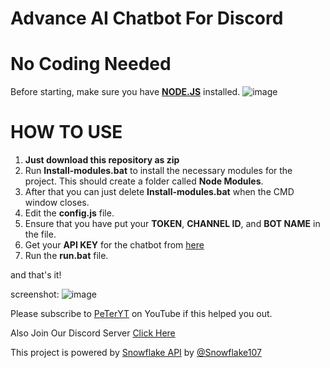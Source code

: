 # Advance AI Chatbot For Discord
# No Coding Needed 

Before starting, make sure you have **[NODE.JS](https://www.nodejs.org/en)** installed.
![image](https://user-images.githubusercontent.com/49114258/113098549-3de0a380-9216-11eb-97f4-d44fa7b65ef3.png)

# HOW TO USE
1. **Just download this repository as zip**
2. Run **Install-modules.bat** to install the necessary modules for the project. This should create a folder called **Node Modules**.
3. After that you can just delete **Install-modules.bat** when the CMD window closes.
4. Edit the **config.js** file.
5. Ensure that you have put your **TOKEN**, **CHANNEL ID**, and **BOT NAME** in the file.
6. Get your **API KEY** for the chatbot from [here](https://api.snowflakedev.xyz/)
7. Run the **run.bat** file.

and that's it!

screenshot:
![image](https://user-images.githubusercontent.com/49114258/113037195-c4fc3000-91b2-11eb-823b-d54fef199871.png)


Please subscribe to [PeTerYT](https://youtube.com/c/PeTerYTCoder) on YouTube if this helped you out.

Also Join Our Discord Server [Click Here](https://discord.gg/2GT3HQZPVB)

This project is powered by [Snowflake API](https://api.snowflakedev.xyz/) by [@Snowflake107](https://github.com/Snowflake107)
